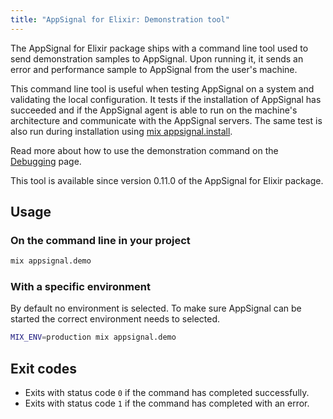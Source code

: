 ```yaml
---
title: "AppSignal for Elixir: Demonstration tool"
---
```


The AppSignal for Elixir package ships with a command line tool used to send demonstration samples to AppSignal. Upon running it, it sends an error and performance sample to AppSignal from the user's machine.

This command line tool is useful when testing AppSignal on a system and validating the local configuration. It tests if the installation of AppSignal has succeeded and if the AppSignal agent is able to run on the machine's architecture and communicate with the AppSignal servers. The same test is also run during installation using [mix appsignal.install](/elixir/command-line/install.html).

Read more about how to use the demonstration command on the [Debugging][debugging] page.

This tool is available since version 0.11.0 of the AppSignal for Elixir package.

## Usage

### On the command line in your project

```bash
mix appsignal.demo
```

### With a specific environment

By default no environment is selected. To make sure AppSignal can be started
the correct environment needs to selected.

```bash
MIX_ENV=production mix appsignal.demo
```

## Exit codes

- Exits with status code `0` if the command has completed successfully.
- Exits with status code `1` if the command has completed with an error.

[debugging]: /support/debugging.html
